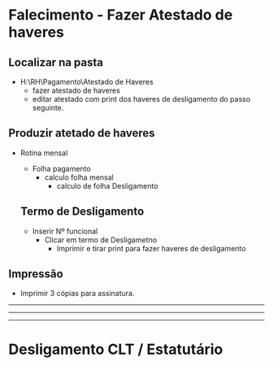 # Falecimento - Fazer Atestado de haveres

## Localizar na pasta
 - H:\RH\Pagamento\Atestado de Haveres
    - fazer atestado de haveres
    - editar atestado com print dos haveres de desligamento do passo seguinte.

## Produzir atetado de haveres
  - Rotina mensal
    - Folha pagamento
      - calculo folha mensal
        - calculo de folha Desligamento
    
    ## Termo de Desligamento
     - Inserir Nº funcional
       - Clicar em termo de Desligametno
         - Imprimir e tirar print para fazer haveres de desligamento

## Impressão
 - Imprimir 3 cópias para assinatura.


 -----
 -----
 -----

# Desligamento CLT / Estatutário

